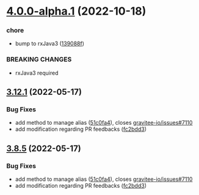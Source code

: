 # [4.0.0-alpha.1](https://github.com/gravitee-io/gravitee-common-elasticsearch/compare/3.12.1...4.0.0-alpha.1) (2022-10-18)


### chore

* bump to rxJava3 ([139088f](https://github.com/gravitee-io/gravitee-common-elasticsearch/commit/139088f8f1f1845a6f8f29e2f219576484c86bde))


### BREAKING CHANGES

* rxJava3 required

## [3.12.1](https://github.com/gravitee-io/gravitee-common-elasticsearch/compare/3.12.0...3.12.1) (2022-05-17)


### Bug Fixes

* add method to manage alias ([51c0fa4](https://github.com/gravitee-io/gravitee-common-elasticsearch/commit/51c0fa437570b9d4b19ee6610b62bc67c03b43de)), closes [gravitee-io/issues#7110](https://github.com/gravitee-io/issues/issues/7110)
* add modification regarding PR feedbacks ([fc2bdd3](https://github.com/gravitee-io/gravitee-common-elasticsearch/commit/fc2bdd3e0e50816759b4a055a60401a97b18f934))

## [3.8.5](https://github.com/gravitee-io/gravitee-common-elasticsearch/compare/3.8.4...3.8.5) (2022-05-17)


### Bug Fixes

* add method to manage alias ([51c0fa4](https://github.com/gravitee-io/gravitee-common-elasticsearch/commit/51c0fa437570b9d4b19ee6610b62bc67c03b43de)), closes [gravitee-io/issues#7110](https://github.com/gravitee-io/issues/issues/7110)
* add modification regarding PR feedbacks ([fc2bdd3](https://github.com/gravitee-io/gravitee-common-elasticsearch/commit/fc2bdd3e0e50816759b4a055a60401a97b18f934))
